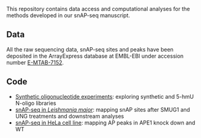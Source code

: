 
This repository contains data access and computational analyses for the methods developed in our snAP-seq manuscript.

## Data

All the raw sequencing data, snAP-seq sites and peaks have been deposited in the ArrayExpress database at EMBL-EBI under accession number [E-MTAB-7152](https://www.ebi.ac.uk/arrayexpress/experiments/E-MTAB-7152).


## Code

- [Synthetic oligonucleotide experiments](oligo.md): exploring synthetic and 5-hmU N-oligo libraries
- [snAP-seq in *Leishmania major*](leishmania.md): mapping snAP sites after SMUG1 and UNG treatments and downstream analyses
- [snAP-seq in HeLa cell line](hela.md): mapping AP peaks in APE1 knock down and WT
